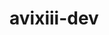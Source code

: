 # avixiii-dev


<!--
Welcome to **avixiii-dev**! This repository contains my open-source projects and resources across **Unity**, **Flutter**, and **Django**.
## Technologies & Skills
- **Unity**: 🎮 Game Development, 🕹️ AR/VR, ⚡ Performance Optimization, 🌐 Multiplayer Systems
- **Flutter**: 📱 Mobile Development, 🧑‍💻 State Management, 🔗 API Integration, ⚙️ Performance Tuning
- **Django**: 🌐 Web Development, 🔒 Security, 🛠️ RESTful APIs, 💾 Database Management

## How to Contact
- **Email**: [contact@avixiii.com](mailto:contact@avixiii.com)

## Support My Work
If you find my projects helpful, please consider supporting me on GitHub Sponsors to help me continue creating quality tools and resources for the developer community.

Thank you for visiting **avixiii-dev**! Let's build something amazing together!

-->
